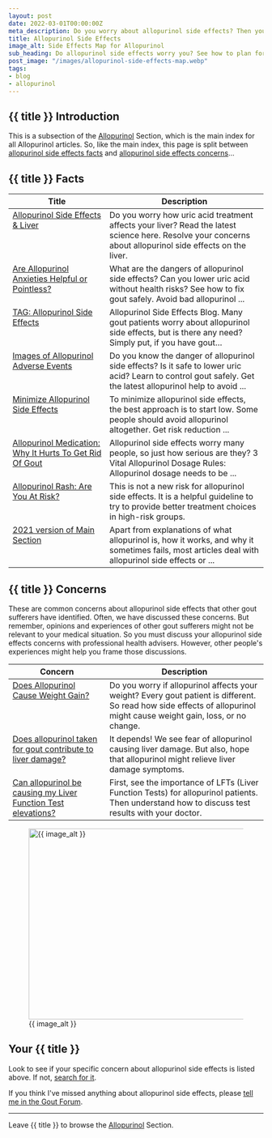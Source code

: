 ```yaml
---
layout: post
date: 2022-03-01T00:00:00Z
meta_description: Do you worry about allopurinol side effects? Then you need the latest facts about adverse events. Also, how to resolve uric acid treatment concerns with your doctor. Get allopurinol side effects info to help manage your gout.
title: Allopurinol Side Effects
image_alt: Side Effects Map for Allopurinol
sub_heading: Do allopurinol side effects worry you? See how to plan for, and manage, adverse events.
post_image: "/images/allopurinol-side-effects-map.webp"
tags:
- blog
- allopurinol
---
```

<h2 id="intro">{{ title }} Introduction</h2>

This is a subsection of the <a href="/allopurinol">Allopurinol</a> Section, which is the main index for all Allopurinol articles. So, like the main index, this page is split between <a href="#facts">allopurinol side effects facts</a> and <a href="#faqs">allopurinol side effects concerns</a>...

<h2 id="facts">{{ title }} Facts</h2>

<table id="fact-list" style="width: 100%;">
	<thead>
		<tr>
			<th style="width: 38%;">Title</th>
			<th style="width: 62%;">Description</th>
		</tr>
	</thead>
	<tbody style="vertical-align:top;">
		<tr id="liver">
			<td><a href="/allopurinol/allopurinol-side-effects-liver/">Allopurinol Side Effects & Liver</a></td>
			<td>Do you worry how uric acid treatment affects your liver? Read the latest science here. Resolve your concerns about allopurinol side effects on the liver.</td>
		</tr>
		<tr id="anxieties">
			<td><a href="/969/are-allopurinol-side-effects-serious/">Are Allopurinol Anxieties Helpful or Pointless? </a></td>
			<td>What are the dangers of allopurinol side effects? Can you lower uric acid without health risks? See how to fix gout safely. Avoid bad allopurinol ...</td>
		</tr>
		<tr id="blog">
			<td><a href="/topic/allopurinol-side-effects/">TAG: Allopurinol Side Effects </a></td>
			<td>Allopurinol Side Effects Blog. Many gout patients worry about allopurinol side effects, but is there any need? Simply put, if you have gout…</td>
		</tr>
		<tr id="adverse">
			<td><a href="/gout-treatment/avoid-gout/allopurinol/allopurinol-side-effects/">Images of Allopurinol Adverse Events</a></td>
			<td>Do you know the danger of allopurinol side effects? Is it safe to lower uric acid? Learn to control gout safely. Get the latest allopurinol help to avoid ...</td>
		</tr>
		<tr id="minimize">
			<td><a href="/gout-treatment/avoid-gout/allopurinol/minimize-allopurinol-side-effects/">Minimize Allopurinol Side Effects </a></td>
			<td>To minimize allopurinol side effects, the best approach is to start low. Some people should avoid allopurinol altogether. Get risk reduction ...</td>
		</tr>
		<tr id="medication">
			<td><a href="/972/allopurinol-medication-why-it-hurts-to-get-rid-of-gout/">Allopurinol Medication: Why It Hurts To Get Rid Of Gout</a></td>
			<td>Allopurinol side effects worry many people, so just how serious are they? 3 Vital Allopurinol Dosage Rules: Allopurinol dosage needs to be ...</td>
		</tr>
		<tr id="rash">
			<td><a href="/4682/allopurinol-rash-are-you-at-risk/">Allopurinol Rash: Are You At Risk?</a></td>
			<td>This is not a new risk for allopurinol side effects. It is a helpful guideline to try to provide better treatment choices in high-risk groups.</td>
		</tr>
		<tr id="oldmain">
			<td><a href="/gout-treatment/avoid-gout/allopurinol/">2021 version of Main Section</a></td>
			<td>Apart from explanations of what allopurinol is, how it works, and why it sometimes fails, most articles deal with allopurinol side effects or ...</td>
		</tr>
	</tbody>
</table>

<h2 id="faqs">{{ title }} Concerns</h2>
These are common concerns about allopurinol side effects that other gout sufferers have identified. Often, we have discussed these concerns. But remember, opinions and experiences of other gout sufferers might not be relevant to your medical situation. So you must discuss your allopurinol side effects concerns with  professional health advisers. However, other people's experiences might help you frame those discussions.

<table id="faq-list" style="width: 100%;">
	<thead>
		<tr>
			<th style="width: 38%;">Concern</th>
			<th style="width: 62%;">Description</th>
		</tr>
	</thead>
	<tbody style="vertical-align:top;">
		<tr id="weight">
			<td><a href="/allopurinol/allopurinol-weight-change/">Does Allopurinol Cause Weight Gain?</a></td>
			<td>Do you worry if allopurinol affects your weight? Every gout patient is different. So read how side effects of allopurinol might cause weight gain, loss, or no change.</td>
		</tr>
		<tr id="damage">
			<td><a href="/allopurinol/allopurinol-side-effects-liver/#damage">Does allopurinol taken for gout contribute to liver damage?</a></td>
			<td>It depends! We see fear of allopurinol causing liver damage. But also, hope that allopurinol might relieve liver damage symptoms.</td>
		</tr>
		<tr id="lft">
			<td><a href="/allopurinol/allopurinol-side-effects-liver/#lft">Can allopurinol be causing my Liver Function Test elevations?</a></td>
			<td>First, see the importance of LFTs (Liver Function Tests) for allopurinol patients. Then understand how to discuss test results with your doctor.</td>
		</tr>
	</tbody>
</table>
<figure id="image" class="inner">
<img src="{{ post_image }}" alt="{{ image_alt }}"  width="610" height="377">
  <figcaption>{{ image_alt }}</figcaption>
</figure>
<h2 id="next">Your {{ title }}</h2>
Look to see if your specific concern about allopurinol side effects is listed above. If not, <a href="{{ site.searchurl }}">search for it</a>.

If you think I've missed anything about allopurinol side effects, please <a href="https://links.goutpal.com/p/goutpal-links-gout-discussions?a=888958067">tell me in the Gout Forum</a>.
<hr />
Leave {{ title }} to browse the <a href="/allopurinol/">Allopurinol</a> Section.

